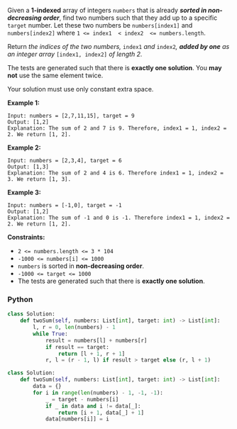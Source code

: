 Given a  **1-indexed**  array of integers  `numbers`  that is already  **_sorted in non-decreasing order_**, find two numbers such that they add up to a specific  `target`  number. Let these two numbers be  `numbers[index1]`  and  `numbers[index2]`  where  `1 <= index1  < index2  <= numbers.length`.

Return _the indices of the two numbers,_ `index1` _and_ `index2`_,  **added by one**  as an integer array_ `[index1, index2]` _of length 2._

The tests are generated such that there is  **exactly one solution**. You  **may not**  use the same element twice.

Your solution must use only constant extra space.

**Example 1:**
```
Input: numbers = [2,7,11,15], target = 9
Output: [1,2]
Explanation: The sum of 2 and 7 is 9. Therefore, index1 = 1, index2 = 2. We return [1, 2].
```

**Example 2:**
```
Input: numbers = [2,3,4], target = 6
Output: [1,3]
Explanation: The sum of 2 and 4 is 6. Therefore index1 = 1, index2 = 3. We return [1, 3].
```

**Example 3:**
```
Input: numbers = [-1,0], target = -1
Output: [1,2]
Explanation: The sum of -1 and 0 is -1. Therefore index1 = 1, index2 = 2. We return [1, 2].
```

**Constraints:**

- `2 <= numbers.length <= 3 * 104`
- `-1000 <= numbers[i] <= 1000`
- `numbers`  is sorted in  **non-decreasing order**.
- `-1000 <= target <= 1000`
- The tests are generated such that there is  **exactly one solution**.


### Python
```python
class Solution:
    def twoSum(self, numbers: List[int], target: int) -> List[int]:
        l, r = 0, len(numbers) - 1
        while True:
            result = numbers[l] + numbers[r]
            if result == target:
                return [l + 1, r + 1]
            r, l = (r - 1, l) if result > target else (r, l + 1)
```

```python
class Solution:
    def twoSum(self, numbers: List[int], target: int) -> List[int]:
        data = {}
        for i in range(len(numbers) - 1, -1, -1):
            _ = target - numbers[i]
            if _ in data and i != data[_]:
                return [i + 1, data[_] + 1]
            data[numbers[i]] = i
```